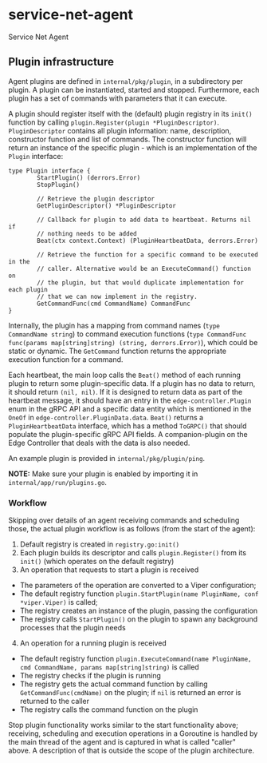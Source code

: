 # service-net-agent
Service Net Agent

## Plugin infrastructure

Agent plugins are defined in `internal/pkg/plugin`, in a subdirectory per plugin. A plugin can be instantiated, started and stopped. Furthermore, each plugin has a set of commands with parameters that it can execute.

A plugin should register itself with the (default) plugin registry in its `init()` function by calling `plugin.Register(plugin *PluginDescriptor)`. `PluginDescriptor` contains all plugin information: name, description, constructor function and list of commands. The constructor function will return an instance of the specific plugin - which is an implementation of the `Plugin` interface:


```Golang
type Plugin interface {
        StartPlugin() (derrors.Error)
        StopPlugin()

        // Retrieve the plugin descriptor
        GetPluginDescriptor() *PluginDescriptor

        // Callback for plugin to add data to heartbeat. Returns nil if
        // nothing needs to be added
        Beat(ctx context.Context) (PluginHeartbeatData, derrors.Error)

        // Retrieve the function for a specific command to be executed in the
        // caller. Alternative would be an ExecuteCommand() function on
        // the plugin, but that would duplicate implementation for each plugin
        // that we can now implement in the registry.
        GetCommandFunc(cmd CommandName) CommandFunc
}
```

Internally, the plugin has a mapping from command names (`type CommandName string`) to command execution functions (`type CommandFunc func(params map[string]string) (string, derrors.Error)`), which could be static or dynamic. The `GetCommand` function returns the appropriate execution function for a command.

Each heartbeat, the main loop calls the `Beat()` method of each running plugin to return some plugin-specific data. If a plugin has no data to return, it should return `(nil, nil)`. If it is designed to return data as part of the heartbeat message, it should have an entry in the `edge-controller.Plugin` enum in the gRPC API and a specific data entity which is mentioned in the `OneOf` in `edge-controller.PluginData.data`. `Beat()` returns a `PluginHeartbeatData` interface, which has a method `ToGRPC()` that should populate the plugin-specific gRPC API fields. A companion-plugin on the Edge Controller that deals with the data is also needed.

An example plugin is provided in `internal/pkg/plugin/ping`.

**NOTE:** Make sure your plugin is enabled by importing it in `internal/app/run/plugins.go`.

### Workflow

Skipping over details of an agent receiving commands and scheduling those, the actual plugin workflow is as follows (from the start of the agent):

1. Default registry is created in `registry.go:init()`
2. Each plugin builds its descriptor and calls `plugin.Register()` from its `init()` (which operates on the default registry)
3. An operation that requests to start a plugin is received
 - The parameters of the operation are converted to a Viper configuration;
 - The default registry function `plugin.StartPlugin(name PluginName, conf *viper.Viper)` is called;
 - The registry creates an instance of the plugin, passing the configuration
 - The registry calls `StartPlugin()` on the plugin to spawn any background processes that the plugin needs
4. An operation for a running plugin is received
 - The default registry function `plugin.ExecuteCommand(name PluginName, cmd CommandName, params map[string]string)` is called
 - The registry checks if the plugin is running
 - The registry gets the actual command function by calling `GetCommandFunc(cmdName)` on the plugin; if `nil` is returned an error is returned to the caller
 - The registry calls the command function on the plugin

 Stop plugin functionality works similar to the start functionality above; receiving, scheduling and execution operations in a Goroutine is handled by the main thread of the agent and is captured in what is called "caller" above. A description of that is outside the scope of the plugin architecture.
